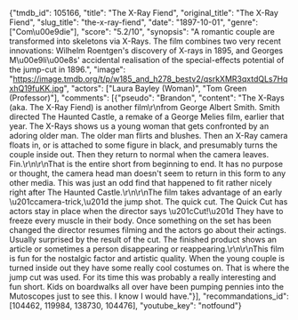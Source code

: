 {"tmdb_id": 105166, "title": "The X-Ray Fiend", "original_title": "The X-Ray Fiend", "slug_title": "the-x-ray-fiend", "date": "1897-10-01", "genre": ["Com\u00e9die"], "score": "5.2/10", "synopsis": "A romantic couple are transformed into skeletons via X-Rays. The film combines two very recent innovations: Wilhelm Roentgen's discovery of X-rays in 1895, and Georges M\u00e9li\u00e8s' accidental realisation of the special-effects potential of the jump-cut in 1896.", "image": "https://image.tmdb.org/t/p/w185_and_h278_bestv2/qsrkXMR3qxtdQLs7HqxhQ19fuKK.jpg", "actors": ["Laura Bayley (Woman)", "Tom Green (Professor)"], "comments": [{"pseudo": "Brandon", "content": "The X-Rays (aka. The X-Ray Fiend) is another film\r\nfrom George Albert Smith. Smith directed The Haunted Castle, a remake of a George Melies film, earlier that year. The X-Rays shows us a young woman that gets confronted by an adoring older man. The older man flirts and blushes. Then an X-Ray camera floats in, or is attached to some figure in black, and presumably turns the couple inside out. Then they return to normal when the camera leaves. Fin.\r\n\r\nThat is the entire short from beginning to end. It has no purpose or thought, the camera head man doesn't seem to return in this form to any other media. This was just an odd find that happened to fit rather nicely right after The Haunted Castle.\r\n\r\nThe film takes advantage of an early \u201ccamera-trick,\u201d the jump shot. The quick cut. The Quick Cut has actors stay in place when the director says \u201cCut!\u201d They have to freeze every muscle in their body. Once something on the set has been changed the director resumes filming and the actors go about their actings. Usually surprised by the result of the cut. The finished product shows an article or sometimes a person disappearing or reappearing.\r\n\r\nThis film is fun for the nostalgic factor and artistic quality. When the young couple is turned inside out they have some really cool costumes on. That is where the jump cut was used. For its time this was probably a really interesting and fun short. Kids on boardwalks all over have been pumping pennies into the Mutoscopes just to see this. I know I would have."}], "recommandations_id": [104462, 119984, 138730, 104476], "youtube_key": "notfound"}